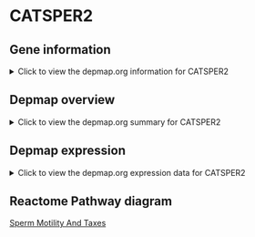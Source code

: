 <h1>CATSPER2</h1>

<h2>Gene information</h2>
<details>
  <summary>Click to view the depmap.org information for CATSPER2</summary>
  <iframe src="https://depmap.org/portal/gene/CATSPER2?tab=about" style="border:none;width:100%;height:800px"></iframe>
</details>

<h2>Depmap overview</h2>
<details>
  <summary>Click to view the depmap.org summary for CATSPER2</summary>
  <iframe src="https://depmap.org/portal/gene/CATSPER2?tab=overview" style="border:none;width:100%;height:800px"></iframe>
</details>

<h2>Depmap expression</h2>
<details>
  <summary>Click to view the depmap.org expression data for CATSPER2</summary>
  <iframe src="https://depmap.org/portal/gene/CATSPER2?tab=characterization" style="border:none;width:100%;height:800px"></iframe>
</details>



<h2>Reactome Pathway diagram</h2>
<a href="https://reactome.org/PathwayBrowser/#/R-HSA-1300642" target="_BLANK">Sperm Motility And Taxes</a>



